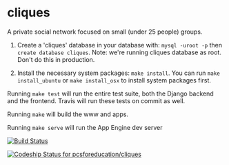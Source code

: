 cliques
=======

A private social network focused on small (under 25 people) groups.

1. Create a 'cliques' database in your database with: `mysql -uroot -p` then `create database cliques`. Note:
we're running cliques database as root. Don't do this in production.

1. Install the necessary system packages: `make install`. You can run `make install_ubuntu` or `make install_osx` to install system packages first.

Running `make test` will run the entire test suite, both the Django backend and the frontend. Travis will run these tests on commit as well.

Running `make` will build the www and apps. 

Running `make serve` will run the App Engine dev server

[![Build Status](https://travis-ci.org/pcsforeducation/cliques.svg?branch=master)](https://travis-ci.org/pcsforeducation/cliques)

[ ![Codeship Status for pcsforeducation/cliques](https://codeship.io/projects/0fb2e970-0825-0132-8774-7a8fe1d63f6e/status)](https://codeship.io/projects/31328)

